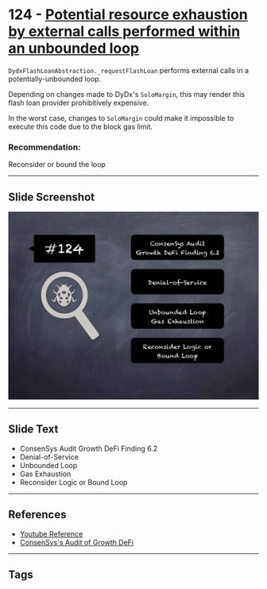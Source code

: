 
# 124 - [Potential resource exhaustion by external calls performed within an unbounded loop](./Potential%20resource%20exhaustion%20by%20external%20calls%20performed%20within%20an%20unbounded%20loop.md)

`DydxFlashLoanAbstraction._requestFlashLoan` performs external calls in a potentially-unbounded loop. 

Depending on changes made to DyDx's `SoloMargin`, this may render this flash loan provider prohibitively expensive. 

In the worst case, changes to `SoloMargin` could make it impossible to execute this code due to the block gas limit.
### Recommendation:
Reconsider or bound the loop
___
## Slide Screenshot
![124.png](../../images/8.%20Audit%20Findings%20201/124.png)
___
## Slide Text
- ConsenSys Audit Growth DeFi Finding 6.2
- Denial-of-Service
- Unbounded Loop
- Gas Exhaustion
- Reconsider Logic or Bound Loop
___
## References
- [Youtube Reference](https://youtu.be/yphqu2N35X4?t=194)
- [ConsenSys's Audit of Growth DeFi](https://consensys.net/diligence/audits/2020/12/growth-defi-v1/#potential-resource-exhaustion-by-external-calls-performed-within-an-unbounded-loop)
___
## Tags
